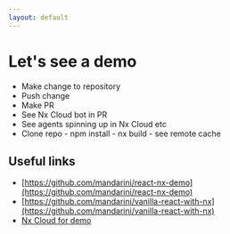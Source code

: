 ```yaml
---
layout: default
---
```


# Let's see a demo

- Make change to repository
- Push change
- Make PR
- See Nx Cloud bot in PR
- See agents spinning up in Nx Cloud etc
- Clone repo - npm install - nx build - see remote cache

## Useful links

- [https://github.com/mandarini/react-nx-demo](https://github.com/mandarini/react-nx-demo)
- [https://github.com/mandarini/vanilla-react-with-nx](https://github.com/mandarini/vanilla-react-with-nx)
- [Nx Cloud for demo](https://staging.nx.app/cipes/6838fa56985fe67c69a6b8b7)
